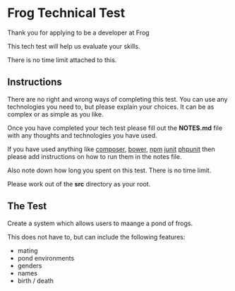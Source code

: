 # Frog Technical Test

Thank you for applying to be a developer at Frog

This tech test will help us evaluate your skills.

There is no time limit attached to this.

## Instructions
There are no right and wrong ways of completing this test.
You can use any technologies you need to, but please explain your choices.
It can be as complex or as simple as you like.

Once you have completed your tech test please fill out the **NOTES.md**
file with any thoughts and technologies you have used.

If you have used anything like
[composer](https://getcomposer.org/),
[bower](http://bower.io/),
[npm](https://www.npmjs.com/)
[junit](http://junit.org/)
[phpunit](https://phpunit.de/)
then please add instructions on how to run them in the notes file.

Also note down how long you spent on this test. There is no time limit.

Please work out of the **src** directory as your root.

## The Test
Create a system which allows users to maange a pond of frogs.

This does not have to, but can include the following features:

 - mating
 - pond environments
 - genders
 - names
 - birth / death
